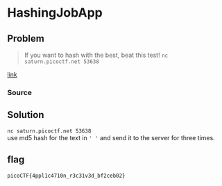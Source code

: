 # HashingJobApp
## Problem
> If you want to hash with the best, beat this test!
`nc saturn.picoctf.net 53638`

[link](https://play.picoctf.org/practice/challenge/243)
### Source
## Solution
`nc saturn.picoctf.net 53638`  
use md5 hash for the text in `' '` and send it to the server for three times.
## flag
`picoCTF{4ppl1c4710n_r3c31v3d_bf2ceb02}`